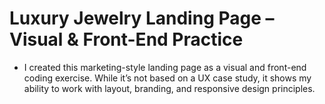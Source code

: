# Luxury Jewelry Landing Page – Visual & Front-End Practice

- I created this marketing-style landing page as a visual and front-end coding exercise. While it’s not based on a UX case study, it shows my ability to work with layout, branding, and responsive design principles.
